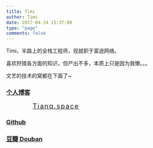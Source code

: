 ```yaml
---
title: Timi
author: Timi
date: 2017-04-24 15:37:00
type: "page"
comments: false
---
```


Timi，半路上的全栈工程师，现就职于富途网络。

喜欢狩猎各方面的知识，但产出不多，本质上只是因为我懒。。。

文艺的技术的窝都在下面了~

<section>
    <h3><a href="http://tianq.space" target="_blank">个人博客</a></h3>
    <a target="_blank" href="http://tianq.space" style="font-size: 18px;letter-spacing: 2px;margin-left: 4em;">Tianq.space</a>
</section>
<section>
    <h3><a href="https://github.com/noodles723" target="_blank">Github</a></h3>
    <div class="github-card" data-github="noodles723" data-width="" data-height="" data-theme="default"></div>
    <script src="//cdn.jsdelivr.net/github-cards/latest/widget.js"></script>
</section>
<section>
    <h3><a href="https://www.douban.com/people/58221836" target="_blank">豆瓣 Douban</a></h3>
    <script src="https://www.douban.com/service/badge/58221836/?selection=random&amp;picsize=small&amp;hideself=on&amp;show=collection&amp;n=20&amp;hidelogo=on&amp;cat=drama%7Cmovie%7Cbook%7Cmusic&amp;columns=8"></script>
</section>

